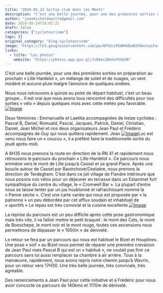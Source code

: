 ```yaml
---
title: "2024.05.23 Sortie club dans les Monts"
description: "C’est une belle journée, pour une des premières sorties en préparation au prochain « Lille Hardelot », un mélange de soleil et de nuages, un vent modéré et aucune pluie malgré l’annonce de quelques ondées."
author: "jeanmicheldewitte@gmail.com"
date: 2024-05-24T10:02:21
draft: false
categories: ["cyclotourisme"]
tags: []
original_category: "blog-cyclotourisme"
image: "https://lh3.googleusercontent.com/pw/AP1GczPGAM4dbeBJh9ontwLFecRzTp4BvU1npcgbz1kenkk9T61tv9mdfohwi_oiK1FUaQOPfEPWotgJQsG9Y0a9Q4zH7IneT4W2I7TxpPLMwKbbzs64TvRtnHfvDCI43ZThJ-RXX9PitnJKpmLzG8FjnecnjQ=w1255-h941-s-no-gm?authuser=1"
links:
  - title: "Les photos"
    website: "https://photos.app.goo.gl/JcD4ei3AmYwYVdxD6"
---
```


C’est une belle journée, pour une des premières sorties en préparation au prochain «&nbsp;Lille Hardelot&nbsp;», un mélange de soleil et de nuages, un vent modéré et aucune pluie malgré l’annonce de quelques ondées.

<!--more-->

Nous nous retrouvons à quinze au point de départ habituel, c’est un beau groupe… Il est vrai que nous avons tous rencontré des difficultés pour nos sorties «&nbsp;vélo&nbsp;» depuis quelques mois avec cette météo peu favorable.[![Image](https://lh3.googleusercontent.com/pw/AP1GczMJ98ymTyqkBMXVGVJGPA86E9Cli575ZFp_rJNDb2l2He8Ns_N8l9MBSWE3ee7ISdukNjg3L65VvG0almU1qnvNSVLAURkPfJECWGrT2R-Njb3YQXoVut9jJP9GV6T5V6pIfunFqqpId-rqH8qkirqHUw=w1930-h890-s-no-gm?authuser=1)](https://lh3.googleusercontent.com/pw/AP1GczMJ98ymTyqkBMXVGVJGPA86E9Cli575ZFp_rJNDb2l2He8Ns_N8l9MBSWE3ee7ISdukNjg3L65VvG0almU1qnvNSVLAURkPfJECWGrT2R-Njb3YQXoVut9jJP9GV6T5V6pIfunFqqpId-rqH8qkirqHUw=w1930-h890-s-no-gm?authuser=1)

Deux féminines&nbsp;: Emmanuelle et Laetitia accompagnées de treize cyclistes : Pascal B, Daniel, Romuald, Pascal, Jacques, Patrick, Daniel, Christian, Daniel, Jean Michel et nos deux organisateurs Jean Paul et Frédéric accompagnés de Guy qui nous quittera rapidement. Jean [![Image](https://lh3.googleusercontent.com/pw/AP1GczMYWjB7WWYqMQZqM4R9SPTIFC83SeP0_3e7d5r-wYqzVddIBxS7qXKx_Vy5J6QmRdA7mJ6SXLhLtE9ViaXHJ7TDv1TKSuEKGYIllkZtRLrJyXjtVHtkwNAsjMjwObJDom6R08MC45tN1HcsPIEw4BJnEQ=w1930-h890-s-no-gm?authuser=1)](https://lh3.googleusercontent.com/pw/AP1GczMYWjB7WWYqMQZqM4R9SPTIFC83SeP0_3e7d5r-wYqzVddIBxS7qXKx_Vy5J6QmRdA7mJ6SXLhLtE9ViaXHJ7TDv1TKSuEKGYIllkZtRLrJyXjtVHtkwNAsjMjwObJDom6R08MC45tN1HcsPIEw4BJnEQ=w1930-h890-s-no-gm?authuser=1)Luc est venu nous faire un «&nbsp;coucou&nbsp;», il a préféré faire la traditionnelle sortie du jeudi après-midi.

A 8H35 nous prenons la route en direction de la RN 41 et rapidement nous retrouvons le parcours du prochain «&nbsp;Lille-Hardelot&nbsp;». Ce parcours nous emmène vers le mont de Lille jusqu’à Cassel et sa grand Place. Après une boucle autour de Cassel par Bavinchove/Oxelaëre, nous prenons la direction de Terdeghem. C’est dans ce joli village de Flandre intérieure que nous posons nos vélos pour un déjeuner en terrasse dans un Estaminet fort sympathique du centre du village, le «&nbsp;Cromwell Bar&nbsp;». La plupart d’entre nous se laisse tenter par un jus houblonné et rafraichissant nommé la «&nbsp;Panne sèche&nbsp;». C’est une carte variée qui nous est proposée par «&nbsp;la patronne&nbsp;» un peu débordée par cet afflux soudain et inhabituel de «&nbsp;sportifs&nbsp;» Le repas est très convivial et la cuisine excellente.[![Image](https://lh3.googleusercontent.com/pw/AP1GczOUMUeotxhYHgsp8If6YqHewECkkUriMM_-jlVf0G4SXjZLJE9NBMzzg2lgY6rkGqy1P3zLFrzKQfNS7646Mb2qO27b8yOhVydSNsFAkPtGRspak5tkH8MGnqG5SjXLWISFko4Gs2UPtjVi-OZrOPRQ-g=w1453-h1090-s-no-gm?authuser=1)](https://lh3.googleusercontent.com/pw/AP1GczOUMUeotxhYHgsp8If6YqHewECkkUriMM_-jlVf0G4SXjZLJE9NBMzzg2lgY6rkGqy1P3zLFrzKQfNS7646Mb2qO27b8yOhVydSNsFAkPtGRspak5tkH8MGnqG5SjXLWISFko4Gs2UPtjVi-OZrOPRQ-g=w1453-h1090-s-no-gm?authuser=1)

La reprise du parcours est un peu difficile après cette pose gastronomique mais très vite, il va falloir mettre le petit braquet&nbsp;: le mont des Cats, le mont de Boeschepe, le mont noir et le mont rouge, toutes ces ascensions nous permettrons de dépasser le «&nbsp;1000m&nbsp;» de dénivelé.

Le retour se fera par un parcours qui nous est habituel le Bizet et Houplines. Une pose «&nbsp;soif&nbsp;» au Bizet nous permet de réparer une première crevaison de Jean Paul mais&nbsp;Pascal B qui est un «&nbsp;habitué&nbsp;», ne voulait pas finir ce parcours sans lui aussi remplacer sa chambre à air arrière. Tous à la manœuvre, rapidement, nous avons repris notre chemin jusqu’à Wavrin, pour un retour vers 17H30. Une très belle journée, très conviviale, très agréable.

Des remerciements à Jean Paul pour cette initiative et à Frédéric pour nous avoir concocté ce parcours de 140kms et 1170m de dénivelé.